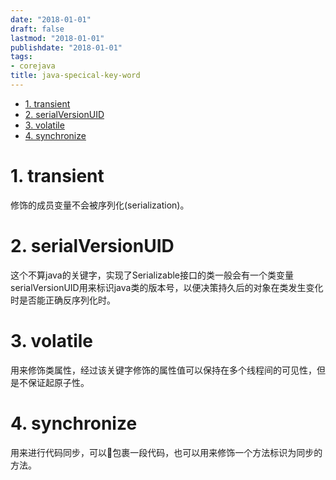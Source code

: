 ```yaml
---
date: "2018-01-01"
draft: false
lastmod: "2018-01-01"
publishdate: "2018-01-01"
tags:
- corejava
title: java-specical-key-word
---
```

<!-- TOC -->

- [1. transient](#1-transient)
- [2. serialVersionUID](#2-serialversionuid)
- [3. volatile](#3-volatile)
- [4. synchronize](#4-synchronize)

<!-- /TOC -->
# 1. transient

修饰的成员变量不会被序列化(serialization)。

# 2. serialVersionUID

这个不算java的关键字，实现了Serializable接口的类一般会有一个类变量serialVersionUID用来标识java类的版本号，以便决策持久后的对象在类发生变化时是否能正确反序列化时。

# 3. volatile
用来修饰类属性，经过该关键字修饰的属性值可以保持在多个线程间的可见性，但是不保证起原子性。

# 4. synchronize
用来进行代码同步，可以包裹一段代码，也可以用来修饰一个方法标识为同步的方法。
